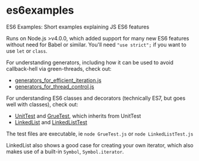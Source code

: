 # es6examples
ES6 Examples: Short examples explaining JS ES6 features

Runs on Node.js >v4.0.0, which added support for many new ES6 features without need for Babel or similar.
You'll need `"use strict";` if you want to use `let` or `class`.

For understanding generators, including how it can be used to avoid callback-hell via green-threads, check out:
- [generators_for_efficient_iteration.js](generators_for_efficient_iteration.js)
- [generators_for_thread_control.js](generators_for_thread_control.js)

For understanding ES6 classes and decorators (technically ES7, but goes well with classes), check out:
- [UnitTest](UnitTest.js) and [GrueTest](GrueTest.js), which inherits from UnitTest
- [LinkedList](LinkedList.js) and [LinkedListTest](LinkedListTest.js)

The test files are executable, ie `node GrueTest.js` or `node LinkedListTest.js`

LinkedList also shows a good case for creating your own iterator, which also makes use of a built-in `Symbol`, `Symbol.iterator`.
